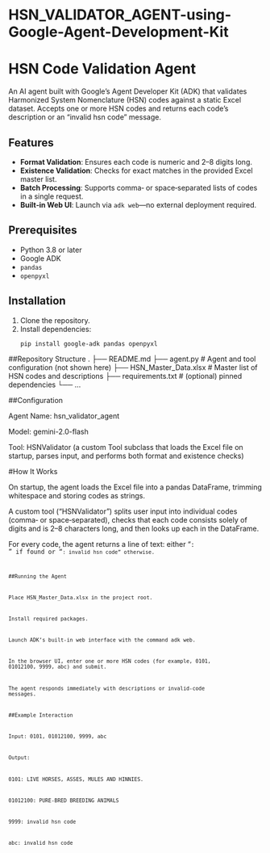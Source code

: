 # HSN_VALIDATOR_AGENT-using-Google-Agent-Development-Kit


# HSN Code Validation Agent

An AI agent built with Google’s Agent Developer Kit (ADK) that validates Harmonized System Nomenclature (HSN) codes against a static Excel dataset. Accepts one or more HSN codes and returns each code’s description or an “invalid hsn code” message.

## Features

- **Format Validation**: Ensures each code is numeric and 2–8 digits long.  
- **Existence Validation**: Checks for exact matches in the provided Excel master list.  
- **Batch Processing**: Supports comma‑ or space‑separated lists of codes in a single request.  
- **Built‑in Web UI**: Launch via `adk web`—no external deployment required.

## Prerequisites

- Python 3.8 or later  
- Google ADK  
- `pandas`  
- `openpyxl`

## Installation

1. Clone the repository.  
2. Install dependencies:
   ```bash
   pip install google-adk pandas openpyxl

##Repository Structure
.
├── README.md
├── agent.py                # Agent and tool configuration (not shown here)
├── HSN_Master_Data.xlsx    # Master list of HSN codes and descriptions
├── requirements.txt        # (optional) pinned dependencies
└── ...


##Configuration

Agent Name: hsn_validator_agent

Model: gemini-2.0-flash

Tool: HSNValidator (a custom Tool subclass that loads the Excel file on startup, parses input, and performs both format and existence checks)


#How It Works

On startup, the agent loads the Excel file into a pandas DataFrame, trimming whitespace and storing codes as strings.

A custom tool (“HSNValidator”) splits user input into individual codes (comma‑ or space‑separated), checks that each code consists solely of digits and is 2–8 characters long, and then looks up each in the DataFrame.

For every code, the agent returns a line of text: either “<code>: <description>” if found or “<code>: invalid hsn code” otherwise.

##Running the Agent

Place HSN_Master_Data.xlsx in the project root.

Install required packages.

Launch ADK’s built‑in web interface with the command adk web.

In the browser UI, enter one or more HSN codes (for example, 0101, 01012100, 9999, abc) and submit.

The agent responds immediately with descriptions or invalid‑code messages.

##Example Interaction

Input: 0101, 01012100, 9999, abc

Output:

0101: LIVE HORSES, ASSES, MULES AND HINNIES.

01012100: PURE‑BRED BREEDING ANIMALS

9999: invalid hsn code

abc: invalid hsn code
